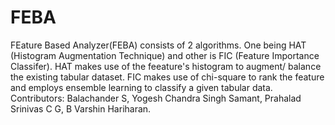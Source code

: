# FEBA
FEature Based Analyzer(FEBA) consists of 2 algorithms. One being HAT (Histogram Augmentation Technique) and other is FIC (Feature Importance Classifer). HAT makes use of the feeature's histogram to augment/ balance the existing tabular dataset. FIC makes use of chi-square to rank the feature and employs ensemble learning to classify a given tabular data.
Contributors:
Balachander S,
Yogesh Chandra Singh Samant,
Prahalad Srinivas C G,
B Varshin Hariharan.
